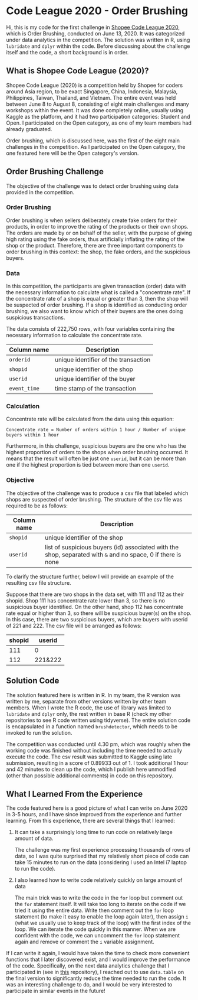 # Code League 2020 - Order Brushing

Hi, this is my code for the first challenge in [Shopee Code League 2020](https://careers.shopee.sg/codeleague), which is Order Brushing, conducted on June 13, 2020. It was categorized under data analytics in the competition. The solution was written in R, using `lubridate` and `dplyr` within the code. Before discussing about the challenge itself and the code, a short background is in order.


## What is Shopee Code League (2020)?

Shopee Code League (2020) is a competition held by Shopee for coders around Asia region, to be exact Singapore, China, Indonesia, Malaysia, Philippines, Taiwan, Thailand, and Vietnam. The entire event was held between June 8 to August 8, consisting of eight main challenges and many workshops within the event. It was done completely online, usually using Kaggle as the platform, and it had two participation categories: Student and Open. I participated on the Open category, as one of my team members had already graduated. 

Order brushing, which is discussed here, was the first of the eight main challenges in the competition. As I participated on the Open category, the one featured here will be the Open category's version.


## Order Brushing Challenge

The objective of the challenge was to detect order brushing using data provided in the competition. 

### Order Brushing

Order brushing is when sellers deliberately create fake orders for their products, in order to improve the rating of the products or their own shops. The orders are made by or on behalf of the seller, with the purpose of giving high rating using the fake orders, thus artificially inflating the rating of the shop or the product. Therefore, there are three important components to order brushing in this context: the shop, the fake orders, and the suspicious buyers.

### Data

In this competition, the participants are given transaction (order) data with the necessary information to calculate what is called a "concentrate rate". If the concentrate rate of a shop is equal or greater than 3, then the shop will be suspected of order brushing. If a shop is identified as conducting order brushing, we also want to know which of their buyers are the ones doing suspicious transactions.

The data consists of 222,750 rows, with four variables containing the necessary information to calculate the concentrate rate.

Column name | Description
----------- | -----------
`orderid`   | unique identifier of the transaction
`shopid`    | unique identifier of the shop
`userid`    | unique identifier of the buyer
`event_time`| time stamp of the transaction

### Calculation

Concentrate rate will be calculated from the data using this equation:

```
Concentrate rate = Number of orders within 1 hour / Number of unique buyers within 1 hour
```

Furthermore, in this challenge, suspicious buyers are the one who has the highest proportion of orders to the shops when order brushing occurred. It means that the result will often be just one `userid`, but it can be more than one if the highest proportion is tied between more than one `userid`.

### Objective

The objective of the challenge was to produce a csv file that labeled which shops are suspected of order brushing. The structure of the csv file was required to be as follows:

Column name | Description
----------- | -----------
`shopid`    | unique identifier of the shop
`userid`    | list of suspicious buyers (id) associated with the shop, separated with `&` and no space, 0 if there is none

To clarify the structure further, below I will provide an example of the resulting csv file structure. 

Suppose that there are two shops in the data set, with 111 and 112 as their shopid. Shop 111 has concentrate rate lower than 3, so there is no suspicious buyer identified. On the other hand, shop 112 has concentrate rate equal or higher than 3, so there will be suspicious buyer(s) on the shop. In this case, there are two suspicious buyers, which are buyers with userid of 221 and 222. The csv file will be arranged as follows:

shopid  | userid
------- | -----------
111     | 0
112     | 221&222


## Solution Code

The solution featured here is written in R. In my team, the R version was written by me, separate from other versions written by other team members. When I wrote the R code, the use of library was limited to `lubridate` and `dplyr` only, the rest written in base R (check my other repositories to see R code written using tidyverse). The entire solution code is encapsulated in a function named `brushdetector`, which needs to be invoked to run the solution.

The competition was conducted until 4.30 pm, which was roughly when the working code was finished without including the time needed to actually execute the code. The csv result was submitted to Kaggle using late submission, resulting in a score of 0.89933 out of 1. I took additional 1 hour and 42 minutes to clean up the code, which I publish here unmodified (other than possible additional comments) in code on this repository. 


## What I Learned From the Experience

The code featured here is a good picture of what I can write on June 2020 in 3-5 hours, and I have since improved from the experience and further learning. From this experience, there are several things that I learned: 

1. It can take a surprisingly long time to run code on relatively large amount of data. 

    The challenge was my first experience processing thousands of rows of data, so I was quite surprised that my relatively short piece of code can take 15 minutes to run on the data (considering I used an Intel i7 laptop to run the code). 

2. I also learned how to write code relatively quickly on large amount of data 

    The main trick was to write the code in the `for` loop but comment out the `for` statement itself. It will take too long to iterate on the code if we tried it using the entire data. Write then comment out the `for` loop statement (to make it easy to enable the loop again later), then assign `i` (what we usually use to keep track of the loop) with the first index of the loop. We can iterate the code quickly in this manner. When we are confident with the code, we can uncomment the `for` loop statement again and remove or comment the `i` variable assignment.  

If I can write it again, I would have taken the time to check more convenient functions that I later discovered exist, and I would improve the performance of the code. Specifically, on the next data analytics challenge that I participated in (see in [this](https://github.com/feliciasanm/data-analytics-logistics-performance) repository), I reached out to use `data.table` on the final version to significantly reduce the time needed to run the code. It was an interesting challenge to do, and I would be very interested to participate in similar events in the future!